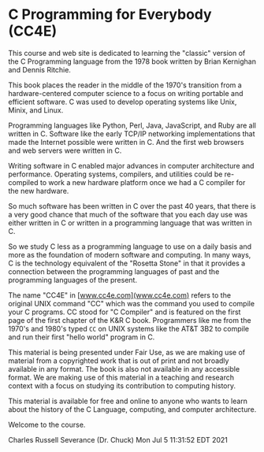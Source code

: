C Programming for Everybody (CC4E)
==================================

This course and web site is dedicated to learning
the "classic" version of
the C Programming language from the 1978 book written by
Brian Kernighan and Dennis Ritchie.

This book places the reader in the middle
of the 1970's transition from a hardware-centered computer science
to a focus on writing portable and efficient software.  C was
used to develop operating systems like Unix, Minix, and Linux.

Programming languages like Python, Perl, Java, JavaScript, and
Ruby are all written in C.  Software like the early TCP/IP
networking implementations that made the Internet possible
were written in C.  And the first web browsers and web servers
were written in C.

Writing software in C enabled major advances in computer
architecture and performance.  Operating systems, compilers, and
utilities could be re-compiled to work a new hardware platform
once we had a C compiler for the new hardware.

So much software has been written in C over the past 40 
years, that there is a very good chance that much of
the software that you each day use was either written
in C or written in a programming language that was written
in C.

So we study C less as a programming language to use
on a daily basis and more as the foundation of modern
software and computing.  In many ways, C is the
technology equivalent of the "Rosetta Stone" in that it
provides a connection between the programming languages
of past and the programming languages of the present.

The name "CC4E" in
[www.cc4e.com](www.cc4e.com)
refers to the original
UNIX command "CC" which was the command you used
to compile your C programs.  CC stood for "C Compiler"
and is featured on the first page of the first chapter
of the K&R C book.  Programmers like me from the 1970's
and 1980's typed `CC` on UNIX systems like
the AT&T 3B2 to compile and run their first "hello world"
program in C.

This material is being presented under Fair Use, as we are making
use of material from a copyrighted work that is out of print and
not broadly available in any format. The book is also not
available in any accessible format.  We are making use of
this material in a teaching and research context with
a focus on studying its contribution to computing history.

This material is available for free and online to anyone who
wants to learn about the history of the C Language, computing,
and computer architecture.

Welcome to the course.

Charles Russell Severance (Dr. Chuck)
Mon Jul  5 11:31:52 EDT 2021

